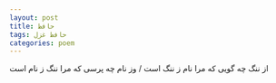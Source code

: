 ```yaml
---
layout: post
title: حافظ
tags: حافظ غزل
categories: poem
---
```


از ننگ چه گویی که مرا نام ز ننگ است / وز نام چه پرسی که مرا ننگ ز نام است